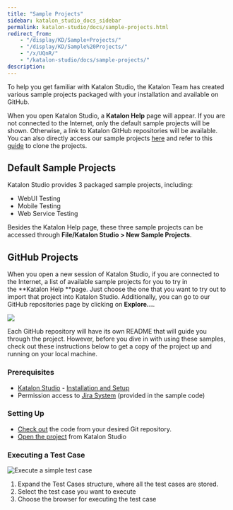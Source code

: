 ```yaml
---
title: "Sample Projects" 
sidebar: katalon_studio_docs_sidebar
permalink: katalon-studio/docs/sample-projects.html 
redirect_from:
    - "/display/KD/Sample+Projects/"
    - "/display/KD/Sample%20Projects/"
    - "/x/UQnR/"
    - "/katalon-studio/docs/sample-projects/"
description: 
---
```

To help you get familiar with Katalon Studio, the Katalon Team has created various sample projects packaged with your installation and available on GitHub. 

When you open Katalon Studio, a **Katalon Help** page will appear. If you are not connected to the Internet, only the default sample projects will be shown. Otherwise, a link to Katalon GitHub repositories will be available. You can also directly access our sample projects [here](https://github.com/katalon-studio-samples) and refer to this [guide](/x/foEw#GitIntegration-CloneProject) to clone the projects. 

Default Sample Projects
-----------------------

Katalon Studio provides 3 packaged sample projects, including:

*   WebUI Testing
*   Mobile Testing
*   Web Service Testing

Besides the Katalon Help page, these three sample projects can be accessed through **File/Katalon Studio > New Sample Projects**.

GitHub Projects
---------------

When you open a new session of Katalon Studio, if you are connected to the Internet, a list of available sample projects for you to try in the **Katalon Help **page. Just choose the one that you want to try out to import that project into Katalon Studio. Additionally, you can go to our GitHub repositories page by clicking on **Explore...**. 

![](https://github.com/katalon-studio/docs-images/raw/master/katalon-studio/docs/sample-projects/image2018-7-6-133A393A41.png)

Each GitHub repository will have its own README that will guide you through the project. However, before you dive in with using these samples, check out these instructions below to get a copy of the project up and running on your local machine.

### Prerequisites

*   [Katalon Studio](https://www.katalon.com/) - [Installation and Setup](/x/HwAM)
*   Permission access to [Jira System](https://katalon.atlassian.net/) (provided in the sample code)

### Setting Up

*   [Check out](https://git-scm.com/book/en/v2/Git-Basics-Getting-a-Git-Repository) the code from your desired Git repository. 
*   [Open the project](//display/KD/Manage+Test+Project) from Katalon Studio

### Executing a Test Case

![Execute a simple test case](https://github.com/katalon-studio/docs-images/raw/master/katalon-studio/docs/sample-projects/Executing-a-test-case.png)

1.  Expand the Test Cases structure, where all the test cases are stored.
2.  Select the test case you want to execute
3.  Choose the browser for executing the test case